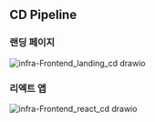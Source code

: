 ## CD Pipeline

### 랜딩 페이지

![infra-Frontend_landing_cd drawio](https://user-images.githubusercontent.com/96629089/174980627-8fe187cb-3ba7-4bda-92b1-c6d3595a8a2b.png)


### 리엑트 앱

![infra-Frontend_react_cd drawio](https://user-images.githubusercontent.com/96629089/174980702-ccba9a38-5fcd-4a49-9598-86811176a31a.png)
